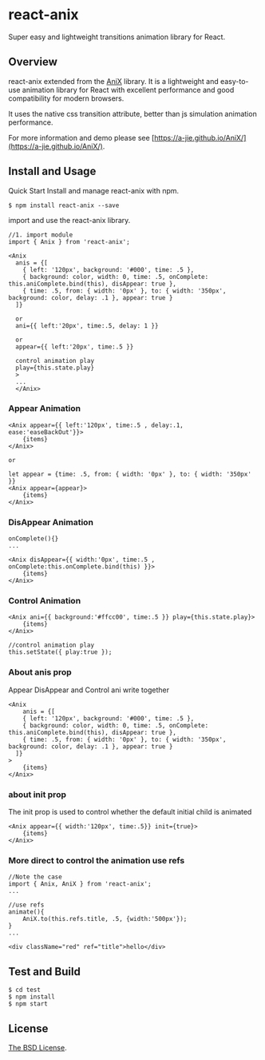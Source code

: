 # react-anix

Super easy and lightweight transitions animation library for React.

## Overview

react-anix extended from the [AniX](https://github.com/a-jie/AniX) library. It is a lightweight and easy-to-use animation library for React with excellent performance and good compatibility for modern browsers.

It uses the native css transition attribute, better than js simulation animation performance. 

For more information and demo please see
[https://a-jie.github.io/AniX/](https://a-jie.github.io/AniX/).

## Install and Usage
Quick Start
Install and manage react-anix with npm.

```
$ npm install react-anix --save
```

import and use the react-anix library.

```
//1. import module
import { Anix } from 'react-anix';

<Anix 
  anis = {[
    { left: '120px', background: '#000', time: .5 },
    { background: color, width: 0, time: .5, onComplete: this.aniComplete.bind(this), disAppear: true },
    { time: .5, from: { width: '0px' }, to: { width: '350px', background: color, delay: .1 }, appear: true }
  ]}
	
  or 
  ani={{ left:'20px', time:.5, delay: 1 }}
  
  or 
  appear={{ left:'20px', time:.5 }}
  
  control animation play
  play={this.state.play}
  >
  ...
  </Anix>
```

### Appear Animation
```
<Anix appear={{ left:'120px', time:.5 , delay:.1, ease:'easeBackOut'}}>
	{items}
</Anix>

or

let appear = {time: .5, from: { width: '0px' }, to: { width: '350px' }}
<Anix appear={appear}>
	{items}
</Anix>
```

### DisAppear Animation
```
onComplete(){}
...

<Anix disAppear={{ width:'0px', time:.5 , onComplete:this.onComplete.bind(this) }}>
	{items}
</Anix>
```

### Control Animation
```
<Anix ani={{ background:'#ffcc00', time:.5 }} play={this.state.play}>
	{items}
</Anix>

//control animation play
this.setState({ play:true });
```

### About anis prop
Appear DisAppear and Control ani  write together  

```
<Anix 
	anis = {[
    { left: '120px', background: '#000', time: .5 },
    { background: color, width: 0, time: .5, onComplete: this.aniComplete.bind(this), disAppear: true },
    { time: .5, from: { width: '0px' }, to: { width: '350px', background: color, delay: .1 }, appear: true }
  ]}
>
	{items}
</Anix>
```

### about init prop
The init prop is used to control whether the default initial child is animated
```
<Anix appear={{ width:'120px', time:.5}} init={true}>
	{items}
</Anix>
```

### More direct to control the animation use refs
```
//Note the case
import { Anix, AniX } from 'react-anix';
...

//use refs
animate(){
	AniX.to(this.refs.title, .5, {width:'500px'});
}
...

<div className="red" ref="title">hello</div>
```

## Test and Build

```
$ cd test
$ npm install
$ npm start
```

## License

[The BSD License](https://opensource.org/licenses/BSD-3-Clause).